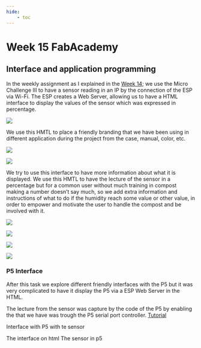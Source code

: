 ```yaml
---
hide:
    - toc
---
```


# Week 15 FabAcademy

## Interface and application programming


In the weekly assignment as I explained in the [Week 14](https://emiliosmith.github.io/mdef_emilio2/FabAcademy/14%20week%2014%20FabAcademy/); we use the Micro Challenge III to have a sensor reading in an IP by the connection of the ESP via Wi-Fi.
The ESP creates a Web Server, allowing us to have a HTML interface to display the values of the sensor which was expressed in percentage.


![](../images/W15_4.jpg)

We use this HMTL to place a friendly branding that we have been using in different application during the project from the case, manual, color, etc.

![](../images/W8_4.jpg)

![](../images/W8_5.gif)

We try to use this interface to have more information about what it is displayed. We use this HMTL to have the lecture of the sensor in a percentage but for a common user without much training in compost making a number doesn’t say much, so we add extra information and instructions of what to do if the humidity reach some value or other value, in order to empower and motivate the user to handle the compost and be involved with it.

![](../images/W10_3.JPG)

![](../images/W15_1.jpg)

![](../images/W15_3.jpg)

![](../images/W15_2.jpg)


### P5 Interface

After this task we explore different friendly interfaces with the P5 but it was very complicated to have it display the P5 via a ESP Web Server in the HTML.

The lecture from the sensor was capture by the code of the P5 by enabling the that we have was trough the P5 serial port controller.
[Tutorial](https://hackmd.io/9ha1FspPTlihjdzS5vsYYg?view)

Interface with P5 with te sensor



The interface on html
The sensor in p5
